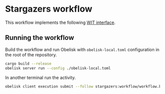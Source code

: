 # Stargazers workflow

This workflow implements the following [WIT interface](../wit/stargazers_workflow/workflow.wit).


## Running the workflow
Build the workflow and run Obelisk with `obelisk-local.toml` configuration in the root of the repository.
```sh
cargo build --release
obelisk server run --config ./obelisk-local.toml
```
In another terminal run the activity.
```sh
obelisk client execution submit --follow stargazers:workflow/workflow.backfill-parallel '["obeli-sk/obelisk"]'
```
